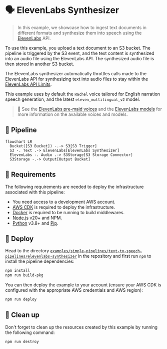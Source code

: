 # 🗣️ ElevenLabs Synthesizer

> In this example, we showcase how to ingest text documents in different formats and synthesize them into speech using the [ElevenLabs](https://elevenlabs.io/) API.

To use this example, you upload a text document to an S3 bucket. The pipeline is triggered by the S3 event, and the text content is synthesized into an audio file using the ElevenLabs API. The synthesized audio file is then stored in another S3 bucket.

The ElevenLabs synthesizer automatically throttles calls made to the ElevenLabs API for synthesizing text into audio files to stay within the [ElevenLabs API Limits](https://help.elevenlabs.io/hc/en-us/articles/14312733311761-How-many-requests-can-I-make-and-can-I-increase-it).

This example uses by default the `Rachel` voice tailored for English narration speech generation, and the latest `eleven_multilingual_v2` model.

> 💁 See the [ElevenLabs pre-maid voices](https://elevenlabs.io/docs/voices/premade-voices) and the [ElevenLabs models](https://elevenlabs.io/docs/speech-synthesis/models) for more information on the available voices and models.

## :dna: Pipeline

```mermaid
flowchart LR
  Bucket([S3 Bucket]) -.-> S3[S3 Trigger]
  S3 -. Text .-> ElevenLabs[ElevenLabs Synthesizer]
  ElevenLabs -. Audio .-> S3Storage[S3 Storage Connector]
  S3Storage -.-> Output[Output Bucket]
```

## 📝 Requirements

The following requirements are needed to deploy the infrastructure associated with this pipeline:

- You need access to a development AWS account.
- [AWS CDK](https://docs.aws.amazon.com/cdk/latest/guide/getting_started.html#getting_started_install) is required to deploy the infrastructure.
- [Docker](https://docs.docker.com/get-docker/) is required to be running to build middlewares.
- [Node.js](https://nodejs.org/en/download/) v20+ and NPM.
- [Python](https://www.python.org/downloads/) v3.8+ and [Pip](https://pip.pypa.io/en/stable/installation/).

## 🚀 Deploy

Head to the directory [`examples/simple-pipelines/text-to-speech-pipelines/elevenlabs-synthesizer`](/examples/simple-pipelines/text-to-speech-pipelines/elevenlabs-synthesizer) in the repository and first run `npm` to install the pipeline dependencies:

```bash
npm install
npm run build-pkg
```

You can then deploy the example to your account (ensure your AWS CDK is configured with the appropriate AWS credentials and AWS region):

```bash
npm run deploy
```

## 🧹 Clean up

Don't forget to clean up the resources created by this example by running the following command:

```bash
npm run destroy
```
